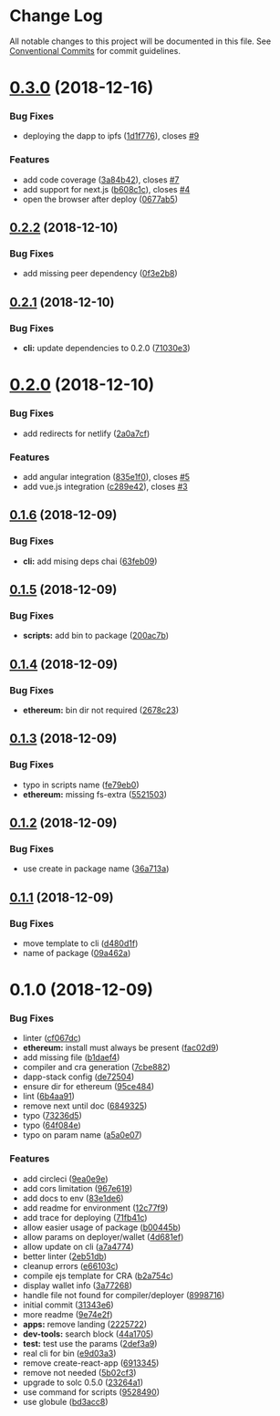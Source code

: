 # Change Log

All notable changes to this project will be documented in this file.
See [Conventional Commits](https://conventionalcommits.org) for commit guidelines.

# [0.3.0](https://github.com/Dapp-Stack/Dapp-Stack/compare/v0.2.2...v0.3.0) (2018-12-16)


### Bug Fixes

* deploying the dapp to ipfs ([1d1f776](https://github.com/Dapp-Stack/Dapp-Stack/commit/1d1f776)), closes [#9](https://github.com/Dapp-Stack/Dapp-Stack/issues/9)


### Features

* add code coverage ([3a84b42](https://github.com/Dapp-Stack/Dapp-Stack/commit/3a84b42)), closes [#7](https://github.com/Dapp-Stack/Dapp-Stack/issues/7)
* add support for next.js ([b608c1c](https://github.com/Dapp-Stack/Dapp-Stack/commit/b608c1c)), closes [#4](https://github.com/Dapp-Stack/Dapp-Stack/issues/4)
* open the browser after deploy ([0677ab5](https://github.com/Dapp-Stack/Dapp-Stack/commit/0677ab5))





## [0.2.2](https://github.com/Dapp-Stack/Dapp-Stack/compare/v0.2.1...v0.2.2) (2018-12-10)


### Bug Fixes

* add missing peer dependency ([0f3e2b8](https://github.com/Dapp-Stack/Dapp-Stack/commit/0f3e2b8))





## [0.2.1](https://github.com/Dapp-Stack/Dapp-Stack/compare/v0.2.0...v0.2.1) (2018-12-10)


### Bug Fixes

* **cli:** update dependencies to 0.2.0 ([71030e3](https://github.com/Dapp-Stack/Dapp-Stack/commit/71030e3))





# [0.2.0](https://github.com/Dapp-Stack/Dapp-Stack/compare/v0.1.6...v0.2.0) (2018-12-10)


### Bug Fixes

* add redirects for netlify ([2a0a7cf](https://github.com/Dapp-Stack/Dapp-Stack/commit/2a0a7cf))


### Features

* add angular integration ([835e1f0](https://github.com/Dapp-Stack/Dapp-Stack/commit/835e1f0)), closes [#5](https://github.com/Dapp-Stack/Dapp-Stack/issues/5)
* add vue.js integration ([c289e42](https://github.com/Dapp-Stack/Dapp-Stack/commit/c289e42)), closes [#3](https://github.com/Dapp-Stack/Dapp-Stack/issues/3)





## [0.1.6](https://github.com/Dapp-Stack/Dapp-Stack/compare/v0.1.5...v0.1.6) (2018-12-09)


### Bug Fixes

* **cli:** add mising deps chai ([63feb09](https://github.com/Dapp-Stack/Dapp-Stack/commit/63feb09))





## [0.1.5](https://github.com/Dapp-Stack/Dapp-Stack/compare/v0.1.4...v0.1.5) (2018-12-09)


### Bug Fixes

* **scripts:** add bin to package ([200ac7b](https://github.com/Dapp-Stack/Dapp-Stack/commit/200ac7b))





## [0.1.4](https://github.com/Dapp-Stack/Dapp-Stack/compare/v0.1.3...v0.1.4) (2018-12-09)


### Bug Fixes

* **ethereum:** bin dir not required ([2678c23](https://github.com/Dapp-Stack/Dapp-Stack/commit/2678c23))





## [0.1.3](https://github.com/Dapp-Stack/Dapp-Stack/compare/v0.1.2...v0.1.3) (2018-12-09)


### Bug Fixes

* typo in scripts name ([fe79eb0](https://github.com/Dapp-Stack/Dapp-Stack/commit/fe79eb0))
* **ethereum:** missing fs-extra ([5521503](https://github.com/Dapp-Stack/Dapp-Stack/commit/5521503))





## [0.1.2](https://github.com/Dapp-Stack/Dapp-Stack/compare/v0.1.1...v0.1.2) (2018-12-09)


### Bug Fixes

* use create in package name ([36a713a](https://github.com/Dapp-Stack/Dapp-Stack/commit/36a713a))





## [0.1.1](https://github.com/Dapp-Stack/Dapp-Stack/compare/v0.1.0...v0.1.1) (2018-12-09)


### Bug Fixes

* move template to cli ([d480d1f](https://github.com/Dapp-Stack/Dapp-Stack/commit/d480d1f))
* name of package ([09a462a](https://github.com/Dapp-Stack/Dapp-Stack/commit/09a462a))





# 0.1.0 (2018-12-09)


### Bug Fixes

* linter ([cf067dc](https://github.com/Dapp-Stack/Dapp-Stack/commit/cf067dc))
* **ethereum:** install must always be present ([fac02d9](https://github.com/Dapp-Stack/Dapp-Stack/commit/fac02d9))
* add missing file ([b1daef4](https://github.com/Dapp-Stack/Dapp-Stack/commit/b1daef4))
* compiler and cra generation ([7cbe882](https://github.com/Dapp-Stack/Dapp-Stack/commit/7cbe882))
* dapp-stack config ([de72504](https://github.com/Dapp-Stack/Dapp-Stack/commit/de72504))
* ensure dir for ethereum ([95ce484](https://github.com/Dapp-Stack/Dapp-Stack/commit/95ce484))
* lint ([6b4aa91](https://github.com/Dapp-Stack/Dapp-Stack/commit/6b4aa91))
* remove next until doc ([6849325](https://github.com/Dapp-Stack/Dapp-Stack/commit/6849325))
* typo ([73236d5](https://github.com/Dapp-Stack/Dapp-Stack/commit/73236d5))
* typo ([64f084e](https://github.com/Dapp-Stack/Dapp-Stack/commit/64f084e))
* typo on param name ([a5a0e07](https://github.com/Dapp-Stack/Dapp-Stack/commit/a5a0e07))


### Features

* add circleci ([9ea0e9e](https://github.com/Dapp-Stack/Dapp-Stack/commit/9ea0e9e))
* add cors limitation ([967e619](https://github.com/Dapp-Stack/Dapp-Stack/commit/967e619))
* add docs to env ([83e1de6](https://github.com/Dapp-Stack/Dapp-Stack/commit/83e1de6))
* add readme for environment ([12c77f9](https://github.com/Dapp-Stack/Dapp-Stack/commit/12c77f9))
* add trace for deploying ([71fb41c](https://github.com/Dapp-Stack/Dapp-Stack/commit/71fb41c))
* allow easier usage of package ([b00445b](https://github.com/Dapp-Stack/Dapp-Stack/commit/b00445b))
* allow params on deployer/wallet ([4d681ef](https://github.com/Dapp-Stack/Dapp-Stack/commit/4d681ef))
* allow update on cli ([a7a4774](https://github.com/Dapp-Stack/Dapp-Stack/commit/a7a4774))
* better linter ([2eb51db](https://github.com/Dapp-Stack/Dapp-Stack/commit/2eb51db))
* cleanup errors ([e66103c](https://github.com/Dapp-Stack/Dapp-Stack/commit/e66103c))
* compile ejs template for CRA ([b2a754c](https://github.com/Dapp-Stack/Dapp-Stack/commit/b2a754c))
* display wallet info ([3a77268](https://github.com/Dapp-Stack/Dapp-Stack/commit/3a77268))
* handle file not found for compiler/deployer ([8998716](https://github.com/Dapp-Stack/Dapp-Stack/commit/8998716))
* initial commit ([31343e6](https://github.com/Dapp-Stack/Dapp-Stack/commit/31343e6))
* more readme ([9e74e2f](https://github.com/Dapp-Stack/Dapp-Stack/commit/9e74e2f))
* **apps:** remove landing ([2225722](https://github.com/Dapp-Stack/Dapp-Stack/commit/2225722))
* **dev-tools:** search block ([44a1705](https://github.com/Dapp-Stack/Dapp-Stack/commit/44a1705))
* **test:** test use the params ([2def3a9](https://github.com/Dapp-Stack/Dapp-Stack/commit/2def3a9))
* real cli for bin ([e9d03a3](https://github.com/Dapp-Stack/Dapp-Stack/commit/e9d03a3))
* remove create-react-app ([6913345](https://github.com/Dapp-Stack/Dapp-Stack/commit/6913345))
* remove not needed ([5b02cf3](https://github.com/Dapp-Stack/Dapp-Stack/commit/5b02cf3))
* upgrade to solc 0.5.0 ([23264a1](https://github.com/Dapp-Stack/Dapp-Stack/commit/23264a1))
* use command for scripts ([9528490](https://github.com/Dapp-Stack/Dapp-Stack/commit/9528490))
* use globule ([bd3acc8](https://github.com/Dapp-Stack/Dapp-Stack/commit/bd3acc8))
